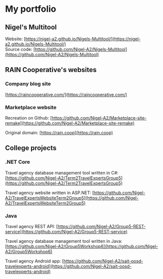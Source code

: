 # My portfolio

## Nigel's Multitool

Website: [https://nigel-a2.github.io/Nigels-Multitool/](https://nigel-a2.github.io/Nigels-Multitool/)  
Source code: [https://github.com/Nigel-A2/Nigels-Multitool](https://github.com/Nigel-A2/Nigels-Multitool)

## RAIN Cooperative's websites

### Company blog site
[https://raincooperative.com/](https://raincooperative.com/)  


### Marketplace website
Recreation on Github: [https://github.com/Nigel-A2/Marketplace-site-remake](https://github.com/Nigel-A2/Marketplace-site-remake)  

Original domain: [https://rain.coop](https://rain.coop)  


## College projects

### .NET Core
Travel agency database management tool written in C#: [https://github.com/Nigel-A2/Term2TravelExpertsGroup5](https://github.com/Nigel-A2/Term2TravelExpertsGroup5)  

Travel agency website written in ASP.NET: [https://github.com/Nigel-A2/TravelExpertsWebsiteTerm2Group5](https://github.com/Nigel-A2/TravelExpertsWebsiteTerm2Group5)  


### Java
Travel agency REST API: [https://github.com/Nigel-A2/Group5-REST-service](https://github.com/Nigel-A2/Group5-REST-service)  

Travel agency database management tool written in Java: [https://github.com/Nigel-A2/Group5Workshop6](https://github.com/Nigel-A2/Group5Workshop6)  

Travel agency Android app: [https://github.com/Nigel-A2/sait-oosd-travelexperts-android](https://github.com/Nigel-A2/sait-oosd-travelexperts-android)  

